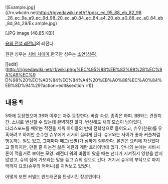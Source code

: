 ![Example.jpg](//rv.wkcdn.net/http://rigvedawiki.net/r1/pds/_ec_95_88_eb_82_98
_28_ec_9a_a9_ec_9d_98_20_ec_a0_84_ec_84_a4_20_eb_a0_88_ec_a0_84_eb_8d_94_29/Ex
ample.jpg)

[JPG image (48.85 KB)]

[용의 전설 레전더](%EC%9A%A9%EC%9D%98%20%EC%A0%84%EC%84%A4%20%EB%A0%88%EC%A0%84%EB%8D%94.md)의 레전더

원판 성우는 [치바 치에미](%EC%B9%98%EB%B0%94%20%EC%B9%98%EC%97%90%EB%AF%B8.md),한국판
성우는 [소연(성우)](%EC%86%8C%EC%97%B0%28%EC%84%B1%EC%9A%B0%29.md)

[[edit](http://rigvedawiki.net/r1/wiki.php/%EC%95%88%EB%82%98%28%EC%9A%A9%EC%9
D%98%20%EC%A0%84%EC%84%A4%20%EB%A0%88%EC%A0%84%EB%8D%94%29?action=edit&section
=1)]

## 내용 ¶

5화에 등장했으며 36화 이후는 자주 등장한다. 바람 속성. 종족은 하피. BB와는 견원지간. 소녀로 변신할 수 있는데 완벽하진 않다.
변신해도 새의 모습이 남아있다.  
타리스포드를 빼앗는 작전을 세워 아이들의 반에 전학생으로 들어오고, 슈우(한용)를 유혹하려고 하지만 순수한 슈우에게 서서히 끌리게 된다.
슈우와는 사이가 좋아 커플처럼 행동하는 일도 있고, 그때마다 메그(샛별)가 심하게 질투한다. 본인은 요리에 자신있다고 말하지만, 만들 줄
아는건 삶은 계란과 계란 프라이밖에 없다. 안나의 눈에는 치비시론이 먹을거로 보이는 모양. 레전더 워의 바람이 왔을 때는 댄디가 지켜줘서
영향을 받지 않았고, 슈의 집에 가보라는 말을 듣고 슈의 집으로 간다. 거기서 슈우의 부탁으로 마지막까지 요코(슈우의 어머니)를 지켜보고
있었다.

  

어떻게 보면 커넬드 윈드래곤을 탄생시킨 장본인이다.

